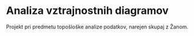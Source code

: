 # Analiza vztrajnostnih diagramov
Projekt pri predmetu topošloške analize podatkov, narejen skupaj z Žanom.
